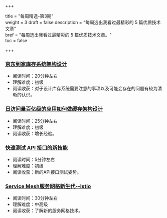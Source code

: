 +++

title = "每周精选-第3期"  
weight = 3
draft = false
description = "每周选出我看过最精彩的 5 篇优质技术文章"  
bref = "每周选出我看过最精彩的 5 篇优质技术文章。"  
toc = false

+++

### <font color=#3998e2>[京东到家库存系统架构设计](http://www.linkedkeeper.com/detail/blog.action?bid=1108&hmsr=toutiao.io&utm_medium=toutiao.io&utm_source=toutiao.io)</font>
- 阅读时间：20分钟左右
- 理解难度：初级
- 阅读收获：对于设计库存系统需要注意的事项以及可能会存在的问题有较为清晰的认识。

### <font color=#3998e2>[日访问量百亿级的应用如何做缓存架构设计](https://mp.weixin.qq.com/s/y06GEcrxHsRvU02myyKqFQ)</font>
- 阅读时间：25分钟左右
- 理解难度：初级
- 阅读收获：增长经验。

### <font color=#3998e2>[快速测试 API 接口的新技能](http://blog.720ui.com/2018/restclient_use/?hmsr=toutiao.io&utm_medium=toutiao.io&utm_source=toutiao.io)</font>
- 阅读时间：5分钟左右
- 理解难度：初级
- 阅读收获：新的API接口测试姿势。

### <font color=#3998e2>[Service Mesh服务网格新生代--Istio](https://zhuanlan.zhihu.com/p/29586032)</font>
- 阅读时间：30分钟左右
- 理解难度：中高级
- 阅读收获：了解新的服务网格技术。
